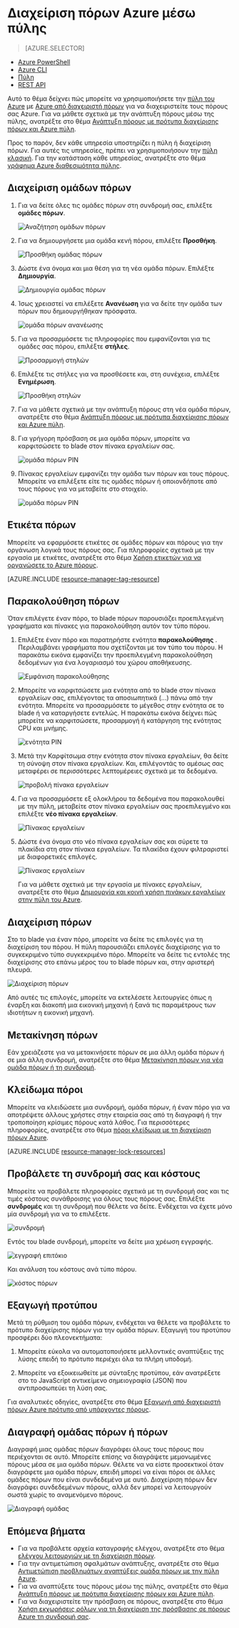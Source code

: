 <properties 
    pageTitle="Χρήση Azure πύλη για τη Διαχείριση Azure πόρους | Microsoft Azure" 
    description="Χρησιμοποιήστε Azure πύλη και διαχείριση πόρων Azure για να διαχειριστείτε τους πόρους σας. Εμφανίζει τον τρόπο εργασίας με πίνακες εργαλείων για την παρακολούθηση πόρων." 
    services="azure-resource-manager,azure-portal" 
    documentationCenter="" 
    authors="tfitzmac" 
    manager="timlt" 
    editor="tysonn"/>

<tags 
    ms.service="azure-resource-manager" 
    ms.workload="multiple" 
    ms.tgt_pltfrm="na" 
    ms.devlang="na" 
    ms.topic="article" 
    ms.date="09/12/2016" 
    ms.author="tomfitz"/>

# <a name="manage-azure-resources-through-portal"></a>Διαχείριση πόρων Azure μέσω πύλης

> [AZURE.SELECTOR]
- [Azure PowerShell](../powershell-azure-resource-manager.md)
- [Azure CLI](../xplat-cli-azure-resource-manager.md)
- [Πύλη](resource-group-portal.md) 
- [REST API](../resource-manager-rest-api.md)

Αυτό το θέμα δείχνει πώς μπορείτε να χρησιμοποιήσετε την [πύλη του Azure](https://portal.azure.com) με [Azure από διαχειριστή πόρων](../azure-resource-manager/resource-group-overview.md) για να διαχειριστείτε τους πόρους σας Azure. Για να μάθετε σχετικά με την ανάπτυξη πόρους μέσω της πύλης, ανατρέξτε στο θέμα [Ανάπτυξη πόρους με πρότυπα διαχείρισης πόρων και Azure πύλη](../resource-group-template-deploy-portal.md).

Προς το παρόν, δεν κάθε υπηρεσία υποστηρίζει η πύλη ή διαχείριση πόρων. Για αυτές τις υπηρεσίες, πρέπει να χρησιμοποιήσουν την [πύλη κλασική](https://manage.windowsazure.com). Για την κατάσταση κάθε υπηρεσίας, ανατρέξτε στο θέμα [γράφημα Azure διαθεσιμότητα πύλης](https://azure.microsoft.com/features/azure-portal/availability/).

## <a name="manage-resource-groups"></a>Διαχείριση ομάδων πόρων

1. Για να δείτε όλες τις ομάδες πόρων στη συνδρομή σας, επιλέξτε **ομάδες πόρων**.

    ![Αναζήτηση ομάδων πόρων](./media/resource-group-portal/browse-groups.png)

1. Για να δημιουργήσετε μια ομάδα κενή πόρου, επιλέξτε **Προσθήκη**.

    ![Προσθήκη ομάδας πόρων](./media/resource-group-portal/add-resource-group.png)

1. Δώστε ένα όνομα και μια θέση για τη νέα ομάδα πόρων. Επιλέξτε **Δημιουργία**.

    ![Δημιουργία ομάδας πόρων](./media/resource-group-portal/create-empty-group.png)

1. Ίσως χρειαστεί να επιλέξετε **Ανανέωση** για να δείτε την ομάδα των πόρων που δημιουργήθηκαν πρόσφατα.

    ![ομάδα πόρων ανανέωσης](./media/resource-group-portal/refresh-resource-groups.png)

1. Για να προσαρμόσετε τις πληροφορίες που εμφανίζονται για τις ομάδες σας πόρου, επιλέξτε **στήλες**.

    ![Προσαρμογή στηλών](./media/resource-group-portal/select-columns.png)

1. Επιλέξτε τις στήλες για να προσθέσετε και, στη συνέχεια, επιλέξτε **Ενημέρωση**.

    ![Προσθήκη στηλών](./media/resource-group-portal/add-columns.png)

1. Για να μάθετε σχετικά με την ανάπτυξη πόρους στη νέα ομάδα πόρων, ανατρέξτε στο θέμα [Ανάπτυξη πόρους με πρότυπα διαχείρισης πόρων και Azure πύλη](../resource-group-template-deploy-portal.md).

1. Για γρήγορη πρόσβαση σε μια ομάδα πόρων, μπορείτε να καρφιτσώσετε το blade στον πίνακα εργαλείων σας.

    ![ομάδα πόρων PIN](./media/resource-group-portal/pin-group.png)

1. Πίνακας εργαλείων εμφανίζει την ομάδα των πόρων και τους πόρους. Μπορείτε να επιλέξετε είτε τις ομάδες πόρων ή οποιονδήποτε από τους πόρους για να μεταβείτε στο στοιχείο.

    ![ομάδα πόρων PIN](./media/resource-group-portal/show-resource-group-dashboard.png)

## <a name="tag-resources"></a>Ετικέτα πόρων

Μπορείτε να εφαρμόσετε ετικέτες σε ομάδες πόρων και πόρους για την οργάνωση λογικά τους πόρους σας. Για πληροφορίες σχετικά με την εργασία με ετικέτες, ανατρέξτε στο θέμα [Χρήση ετικετών για να οργανώσετε το Azure πόρους](../resource-group-using-tags.md).

[AZURE.INCLUDE [resource-manager-tag-resource](../../includes/resource-manager-tag-resources.md)]

## <a name="monitor-resources"></a>Παρακολούθηση πόρων

Όταν επιλέγετε έναν πόρο, το blade πόρων παρουσιάζει προεπιλεγμένη γραφήματα και πίνακες για παρακολούθηση αυτόν τον τύπο πόρου.

1. Επιλέξτε έναν πόρο και παρατηρήστε ενότητα **παρακολούθησης** . Περιλαμβάνει γραφήματα που σχετίζονται με τον τύπο του πόρου. Η παρακάτω εικόνα εμφανίζει την προεπιλεγμένη παρακολούθηση δεδομένων για ένα λογαριασμό του χώρου αποθήκευσης.

    ![Εμφάνιση παρακολούθησης](./media/resource-group-portal/show-monitoring.png)

1. Μπορείτε να καρφιτσώσετε μια ενότητα από το blade στον πίνακα εργαλείων σας, επιλέγοντας τα αποσιωπητικά (...) πάνω από την ενότητα. Μπορείτε να προσαρμόσετε το μέγεθος στην ενότητα σε το blade ή να καταργήσετε εντελώς. Η παρακάτω εικόνα δείχνει πώς μπορείτε να καρφιτσώσετε, προσαρμογή ή κατάργηση της ενότητας CPU και μνήμης.

    ![ενότητα PIN](./media/resource-group-portal/pin-cpu-section.png)

1. Μετά την Καρφίτσωμα στην ενότητα στον πίνακα εργαλείων, θα δείτε τη σύνοψη στον πίνακα εργαλείων. Και, επιλέγοντάς το αμέσως σας μεταφέρει σε περισσότερες λεπτομέρειες σχετικά με τα δεδομένα.

    ![προβολή πίνακα εργαλείων](./media/resource-group-portal/view-startboard.png)

1. Για να προσαρμόσετε εξ ολοκλήρου τα δεδομένα που παρακολουθεί με την πύλη, μεταβείτε στον πίνακα εργαλείων σας προεπιλεγμένο και επιλέξτε **νέο πίνακα εργαλείων**.

    ![Πίνακας εργαλείων](./media/resource-group-portal/dashboard.png)

1. Δώστε ένα όνομα στο νέο πίνακα εργαλείων σας και σύρετε τα πλακίδια στη στον πίνακα εργαλείων. Τα πλακίδια έχουν φιλτραριστεί με διαφορετικές επιλογές.

    ![Πίνακας εργαλείων](./media/resource-group-portal/create-dashboard.png)

     Για να μάθετε σχετικά με την εργασία με πίνακες εργαλείων, ανατρέξτε στο θέμα [Δημιουργία και κοινή χρήση πινάκων εργαλείων στην πύλη του Azure](azure-portal-dashboards.md).

## <a name="manage-resources"></a>Διαχείριση πόρων

Στο το blade για έναν πόρο, μπορείτε να δείτε τις επιλογές για τη διαχείριση του πόρου. Η πύλη παρουσιάζει επιλογές διαχείρισης για το συγκεκριμένο τύπο συγκεκριμένο πόρο. Μπορείτε να δείτε τις εντολές της διαχείρισης στο επάνω μέρος του το blade πόρων και, στην αριστερή πλευρά.

![Διαχείριση πόρων](./media/resource-group-portal/manage-resources.png)

Από αυτές τις επιλογές, μπορείτε να εκτελέσετε λειτουργίες όπως η έναρξη και διακοπή μια εικονική μηχανή ή ξανά τις παραμέτρους των ιδιοτήτων η εικονική μηχανή.

## <a name="move-resources"></a>Μετακίνηση πόρων

Εάν χρειάζεστε για να μετακινήσετε πόρων σε μια άλλη ομάδα πόρων ή σε μια άλλη συνδρομή, ανατρέξτε στο θέμα [Μετακίνηση πόρων για νέα ομάδα πόρων ή τη συνδρομή](../resource-group-move-resources.md).

## <a name="lock-resources"></a>Κλείδωμα πόροι

Μπορείτε να κλειδώσετε μια συνδρομή, ομάδα πόρων, ή έναν πόρο για να αποτρέψετε άλλους χρήστες στην εταιρεία σας από τη διαγραφή ή την τροποποίηση κρίσιμες πόρους κατά λάθος. Για περισσότερες πληροφορίες, ανατρέξτε στο θέμα [πόροι κλείδωμα με τη διαχείριση πόρων Azure](../resource-group-lock-resources.md).

[AZURE.INCLUDE [resource-manager-lock-resources](../../includes/resource-manager-lock-resources.md)]

## <a name="view-your-subscription-and-costs"></a>Προβάλετε τη συνδρομή σας και κόστους

Μπορείτε να προβάλετε πληροφορίες σχετικά με τη συνδρομή σας και τις τιμές κόστους συνάθροισης για όλους τους πόρους σας. Επιλέξτε **συνδρομές** και τη συνδρομή που θέλετε να δείτε. Ενδέχεται να έχετε μόνο μία συνδρομή για να το επιλέξετε.

![συνδρομή](./media/resource-group-portal/select-subscription.png)

Εντός του blade συνδρομή, μπορείτε να δείτε μια χρέωση εγγραφής.

![εγγραφή επιτόκιο](./media/resource-group-portal/burn-rate.png)

Και ανάλυση του κόστους ανά τύπο πόρου.

![κόστος πόρων](./media/resource-group-portal/cost-by-resource.png)

## <a name="export-template"></a>Εξαγωγή προτύπου

Μετά τη ρύθμιση του ομάδα πόρων, ενδέχεται να θέλετε να προβάλετε το πρότυπο διαχείρισης πόρων για την ομάδα πόρων. Εξαγωγή του προτύπου προσφέρει δύο πλεονεκτήματα:

1. Μπορείτε εύκολα να αυτοματοποιήσετε μελλοντικές αναπτύξεις της λύσης επειδή το πρότυπο περιέχει όλα τα πλήρη υποδομή.

2. Μπορείτε να εξοικειωθείτε με σύνταξης προτύπου, εάν ανατρέξετε στο το JavaScript αντικείμενο σημειογραφία (JSON) που αντιπροσωπεύει τη λύση σας.

Για αναλυτικές οδηγίες, ανατρέξτε στο θέμα [Εξαγωγή από διαχειριστή πόρων Azure πρότυπο από υπάρχοντες πόρους](../resource-manager-export-template.md).

## <a name="delete-resource-group-or-resources"></a>Διαγραφή ομάδας πόρων ή πόρων

Διαγραφή μιας ομάδας πόρων διαγράφει όλους τους πόρους που περιέχονται σε αυτό. Μπορείτε επίσης να διαγράψετε μεμονωμένες πόρους μέσα σε μια ομάδα πόρων. Θέλετε να να είστε προσεκτικοί όταν διαγράφετε μια ομάδα πόρων, επειδή μπορεί να είναι πόροι σε άλλες ομάδες πόρων που είναι συνδεδεμένα με αυτό. Διαχείριση πόρων δεν διαγράφει συνδεδεμένων πόρους, αλλά δεν μπορεί να λειτουργούν σωστά χωρίς το αναμενόμενο πόρους.

![Διαγραφή ομάδας](./media/resource-group-portal/delete-group.png)

## <a name="next-steps"></a>Επόμενα βήματα

- Για να προβάλετε αρχεία καταγραφής ελέγχου, ανατρέξτε στο θέμα [ελέγχου λειτουργιών με τη διαχείριση πόρων](../resource-group-audit.md).
- Για την αντιμετώπιση σφαλμάτων ανάπτυξης, ανατρέξτε στο θέμα [Αντιμετώπιση προβλημάτων αναπτύξεις ομάδα πόρων με την πύλη Azure](../resource-manager-troubleshoot-deployments-portal.md).
- Για να αναπτύξετε τους πόρους μέσω της πύλης, ανατρέξτε στο θέμα [Ανάπτυξη πόρους με πρότυπα διαχείρισης πόρων και Azure πύλη](../resource-group-template-deploy-portal.md).
- Για να διαχειριστείτε την πρόσβαση σε πόρους, ανατρέξτε στο θέμα [Χρήση εκχωρήσεις ρόλων για τη διαχείριση της πρόσβασης σε πόρους Azure τη συνδρομή σας](../active-directory/role-based-access-control-configure.md).






